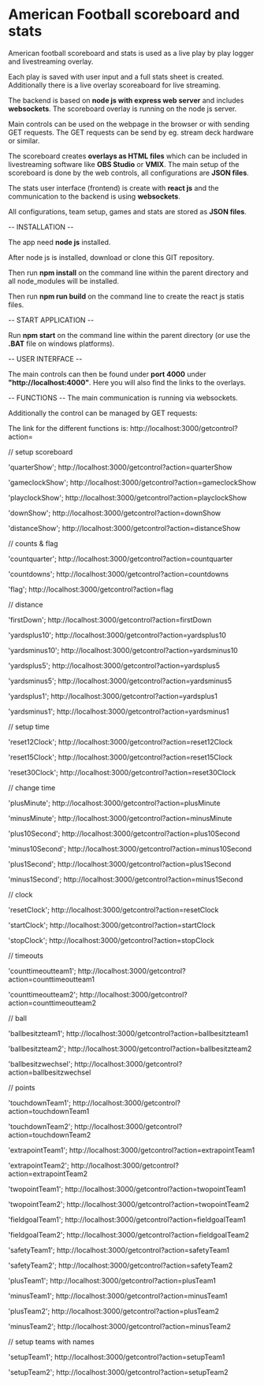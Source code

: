 # American Football scoreboard and stats

American football scoreboard and stats is used as a live play by play logger and livestreaming overlay.

Each play is saved with user input and a full stats sheet is created.
Additionally there is a live overlay scoreaboard for live streaming.

The backend is based on **node js with express web server** and includes **websockets**.
The scoreboard overlay is running on the node js server.

Main controls can be used on the webpage in the browser or with sending GET requests.
The GET requests can be send by eg. stream deck hardware or similar.

The scoreboard creates **overlays as HTML files** which can be included in livestreaming software like **OBS Studio** or **VMIX**.
The main setup of the scoreboard is done by the web controls, all configurations are **JSON files**.

The stats user interface (frontend) is create with **react js** and the communication to the backend is using **websockets**.

All configurations, team setup, games and stats are stored as **JSON files**.


-- INSTALLATION --

The app need **node js** installed.

After node js is installed, download or clone this GIT repository.

Then run **npm install** on the command line within the parent directory and all node_modules will be installed.

Then run **npm run build** on the command line to create the react js statis files.


-- START APPLICATION --

Run **npm start** on the command line within the parent directory (or use the **.BAT** file on windows platforms).


-- USER INTERFACE --

The main controls can then be found under **port 4000** under **"http://localhost:4000"**.
Here you will also find the links to the overlays.


-- FUNCTIONS --
The main communication is running via websockets.

Additionally the control can be managed by GET requests:

The link for the different functions is: http://localhost:3000/getcontrol?action=

// setup scoreboard

'quarterShow';			http://localhost:3000/getcontrol?action=quarterShow

'gameclockShow';		http://localhost:3000/getcontrol?action=gameclockShow

'playclockShow';		http://localhost:3000/getcontrol?action=playclockShow

'downShow';				http://localhost:3000/getcontrol?action=downShow

'distanceShow';			http://localhost:3000/getcontrol?action=distanceShow

// counts & flag

'countquarter';			http://localhost:3000/getcontrol?action=countquarter

'countdowns';			http://localhost:3000/getcontrol?action=countdowns

'flag';					http://localhost:3000/getcontrol?action=flag

// distance

'firstDown';			http://localhost:3000/getcontrol?action=firstDown

'yardsplus10';			http://localhost:3000/getcontrol?action=yardsplus10

'yardsminus10';			http://localhost:3000/getcontrol?action=yardsminus10

'yardsplus5';			http://localhost:3000/getcontrol?action=yardsplus5

'yardsminus5';			http://localhost:3000/getcontrol?action=yardsminus5

'yardsplus1';			http://localhost:3000/getcontrol?action=yardsplus1

'yardsminus1';			http://localhost:3000/getcontrol?action=yardsminus1

// setup time

'reset12Clock';			http://localhost:3000/getcontrol?action=reset12Clock

'reset15Clock';			http://localhost:3000/getcontrol?action=reset15Clock

'reset30Clock';			http://localhost:3000/getcontrol?action=reset30Clock

// change time

'plusMinute';			http://localhost:3000/getcontrol?action=plusMinute

'minusMinute';			http://localhost:3000/getcontrol?action=minusMinute

'plus10Second';			http://localhost:3000/getcontrol?action=plus10Second

'minus10Second';		http://localhost:3000/getcontrol?action=minus10Second

'plus1Second';			http://localhost:3000/getcontrol?action=plus1Second

'minus1Second';			http://localhost:3000/getcontrol?action=minus1Second

// clock

'resetClock';			http://localhost:3000/getcontrol?action=resetClock

'startClock';			http://localhost:3000/getcontrol?action=startClock

'stopClock';			http://localhost:3000/getcontrol?action=stopClock

// timeouts

'counttimeoutteam1';	http://localhost:3000/getcontrol?action=counttimeoutteam1

'counttimeoutteam2';	http://localhost:3000/getcontrol?action=counttimeoutteam2

// ball

'ballbesitzteam1';		http://localhost:3000/getcontrol?action=ballbesitzteam1

'ballbesitzteam2';		http://localhost:3000/getcontrol?action=ballbesitzteam2

'ballbesitzwechsel';	http://localhost:3000/getcontrol?action=ballbesitzwechsel

// points

'touchdownTeam1';		http://localhost:3000/getcontrol?action=touchdownTeam1

'touchdownTeam2';		http://localhost:3000/getcontrol?action=touchdownTeam2

'extrapointTeam1';		http://localhost:3000/getcontrol?action=extrapointTeam1

'extrapointTeam2';		http://localhost:3000/getcontrol?action=extrapointTeam2

'twopointTeam1';		http://localhost:3000/getcontrol?action=twopointTeam1

'twopointTeam2';		http://localhost:3000/getcontrol?action=twopointTeam2

'fieldgoalTeam1';		http://localhost:3000/getcontrol?action=fieldgoalTeam1

'fieldgoalTeam2';		http://localhost:3000/getcontrol?action=fieldgoalTeam2

'safetyTeam1';			http://localhost:3000/getcontrol?action=safetyTeam1

'safetyTeam2';			http://localhost:3000/getcontrol?action=safetyTeam2

'plusTeam1';			http://localhost:3000/getcontrol?action=plusTeam1

'minusTeam1';			http://localhost:3000/getcontrol?action=minusTeam1

'plusTeam2';			http://localhost:3000/getcontrol?action=plusTeam2

'minusTeam2';			http://localhost:3000/getcontrol?action=minusTeam2

// setup teams with names

'setupTeam1';			http://localhost:3000/getcontrol?action=setupTeam1

'setupTeam2';			http://localhost:3000/getcontrol?action=setupTeam2
